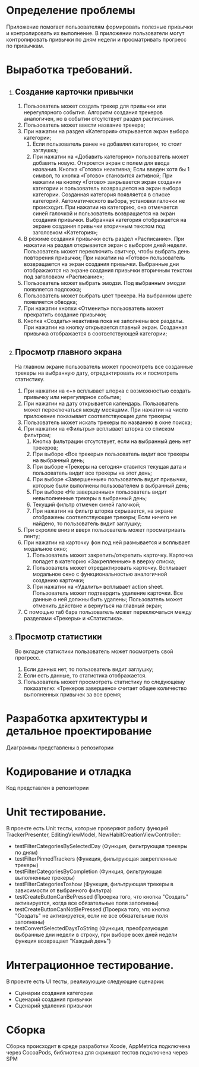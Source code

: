 # Определение проблемы

Приложение помогает пользователям формировать полезные привычки и контролировать их выполнение. 
В приложении пользователи могут контролировать привычки по дням недели и просматривать прогресс по привычкам.

# Выработка требований.
1. ## Создание карточки привычки
   1. Пользователь может создать трекер для привычки или нерегулярного события. Алгоритм создания трекеров аналогичен, но в событии отсутствует раздел расписания.
   2. Пользователь может ввести название трекера;
   3. При нажатии на раздел «Категория» открывается экран выбора категории;
       1. Если пользователь ранее не добавлял категории, то стоит заглушка;
       2. При нажатии на «Добавить категорию» пользователь может добавить новую. Откроется экран с полем для ввода названия.
          Кнопка «Готово» неактивна; Если введен хотя бы 1 символ, то кнопка «Готово» становится активной;
          При нажатии на кнопку «Готово» закрывается экран создания категории и пользователь возвращается на экран выбора категории.
          Созданная категория появляется в списке категорий. Автоматического выбора, установки галочки не происходит. При нажатии на категорию, она отмечается синей галочкой
          и пользователь возвращается на экран создания привычки. Выбранная категория отображается на экране создания привычки вторичным текстом под заголовком «Категория»;
    4. В режиме создания привычки есть раздел «Расписание». При нажатии на раздел открывается экран с выбором дней недели.
       Пользователь может переключить свитчер, чтобы выбрать день повторения привычки; При нажатии на «Готово» пользователь возвращается на экран создания привычки.
       Выбранные дни отображаются на экране создания привычки вторичным текстом под заголовком «Расписание»;
    5. Пользователь может выбрать эмодзи. Под выбранным эмодзи появляется подложка;
    6. Пользователь может выбрать цвет трекера. На выбранном цвете появляется обводка;
    7. При нажатии кнопки «Отменить» пользователь может прекратить создание привычки;
    8. Кнопка «Создать» неактивна пока не заполнены все разделы. При нажатии на кнопку открывается главный экран. Созданная привычка отображается в соответствующей категории;       

2. ## Просмотр главного экрана
   На главном экране пользователь может просмотреть все созданные трекеры на выбранную дату, отредактировать их и посмотреть статистику.
   1. При нажатии на «+» всплывает шторка с возможностью создать привычку или нерегулярное событие;
   2. При нажатии на дату открывается календарь. Пользователь может переключаться между месяцами. При нажатии на число приложение показывает соответствующие дате трекеры;
   3. Пользователь может искать трекеры по названию в окне поиска;
   4. При нажатии на «Фильтры» всплывает шторка со списком фильтром;
      1. Кнопка фильтрации отсутствует, если на выбранный день нет трекеров;
      2. При выборе «Все трекеры» пользователь видит все трекеры на выбранный день;
      3. При выборе «Трекеры на сегодня» ставится текущая дата и пользователь видит все трекеры на этот день;
      4. При выборе «Завершенные» пользователь видит привычки, которые были выполнены пользователем в выбранный день;
      5. При выборе «Не завершенные» пользователь видит невыполненные трекеры в выбранный день;
      6. Текущий фильтр отмечен синей галочкой;
      7. При нажатии на фильтр шторка скрывается, на экране отображены соответствующие трекеры;
         Если ничего не найдено, то пользователь видит заглушку;
   5. При скролле вниз и вверх пользователь может просматривать ленту;
   6. При нажатии на карточку фон под ней размывается и всплывает модальное окно;
      1. Пользователь может закрепить/открепить карточку. Карточка попадет в категорию «Закрепленные» в вверху списка;
      2. Пользователь может отредактировать карточку. Всплывает модальное окно с функциональностью аналогичной созданию карточки;
      3. При нажатии на «Удалить» всплывает action sheet. Пользователь может подтвердить удаление карточки. Все данные о ней должны быть удалены;
         Пользователь может отменить действие и вернуться на главный экран;
   7. С помощью таб бара пользователь может переключаться между разделами «Трекеры» и «Статистика».
      
3. ## Просмотр статистики
   Во вкладке статистики пользователь может посмотреть свой прогресс.
   1. Если данных нет, то пользователь видит заглушку;
   2. Если есть данные, то статистика отображается.
   3. Пользователь может просмотреть статистику по следующему показателю: «Трекеров завершено» считает общее количество выполненных привычек за все время;
  
# Разработка архитектуры и детальное проектирование
Диаграммы представлены в репозитории

# Кодирование и отладка
Код представлен в репозитории

# Unit тестирование.
В проекте есть Unit тесты, которые проверяют работу функций TrackerPresenter, EditingViewModel, NewHabitCreationViewController:
- testFilterCategoriesBySelectedDay (Функция, фильтрующая трекеры по дням)
- testFilterPinnedTrackers  (Функция, фильтрующая закрепленные трекеры)
- testFilterCategoriesByCompletion  (Функция, фильтрующая выполненные трекеры)
- testFilterCategoriesToshow (Функция, фильтрующая трекеры в зависимости от выбранного фильтра)
- testCreateButtonCanBePressed (Проерка того, что кнопка "Создать" активируется, когда все обязательные поля заполнены)
- testCreateButtonCanNotBePressed (Проерка того, что кнопка "Создать" не активируется, если не все обязательные поля заполнены)
- testConvertSelectedDaysToString (Функция, преобразующая выбранные дни недели в строку, при выборе всех дней недели функция возвращает "Каждый день")
  
# Интеграционное тестирование.
В проекте есть UI тесты, реализующие следующие сценарии:
- Сценарии создания категории
- Сценарий создания привычки
- Сценарий удаления привычки

# Сборка 
Сборка происходит в среде разработки Xcode, AppMetrica подключена через CocoaPods, библиотека для скриншот тестов подключена через SPM
